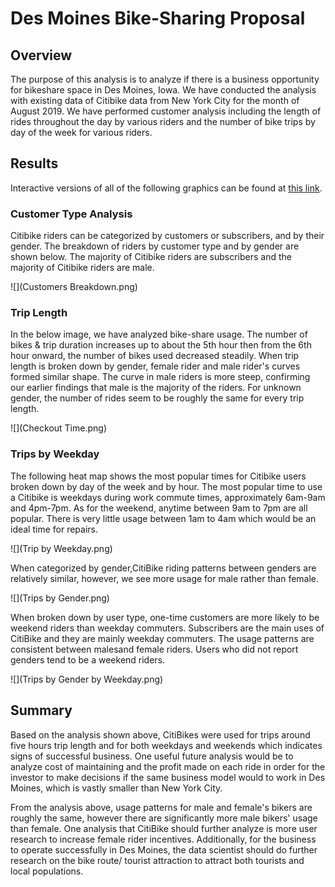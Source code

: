 # Des Moines Bike-Sharing Proposal

## Overview

The purpose of this analysis is to analyze if there is a business opportunity for bikeshare space in Des Moines, Iowa. We have conducted the analysis with existing data of Citibike data from New York City for the month of August 2019. We have performed customer analysis including the length of rides throughout the day by various riders and the number of bike trips by day of the week for various riders. 

## Results

Interactive versions of all of the following graphics can be found at [this link](https://public.tableau.com/profile/pimchanya.chitsanga#!/vizhome/NYCCityBikeAnalysisChallenge/CheckoutTimeAnalysis).

### Customer Type Analysis

Citibike riders can be categorized by customers or subscribers, and by their gender. The breakdown of riders by customer type and by gender are shown below. The majority of Citibike riders are subscribers and the majority of Citibike riders are male.

![](Customers Breakdown.png)

### Trip Length

In the below image, we have analyzed bike-share usage. The number of bikes & trip duration increases up to about the 5th hour then from the 6th hour onward, the number of bikes used decreased steadily. When trip length is broken down by gender, female rider and male rider's curves formed similar shape. The curve in male riders is more steep, confirming our earlier findings that male is the majority of the riders. For unknown gender, the number of rides seem to be roughly the same for every trip length.

![](Checkout Time.png)

### Trips by Weekday 

The following heat map shows the most popular times for Citibike users broken down by day of the week and by hour. The most popular time to use a Citibike is weekdays during work commute times, approximately 6am-9am and 4pm-7pm. As for the weekend, anytime between 9am to 7pm are all popular. There is very little usage between 1am to 4am which would be an ideal time for repairs. 

![](Trip by Weekday.png)

When categorized by gender,CitiBike riding patterns between genders are relatively similar, however, we see more usage for male rather than female. 

![](Trips by Gender.png)

When broken down by user type, one-time customers are more likely to be weekend riders than weekday commuters. Subscribers are the main uses of CitiBike and they are mainly weekday commuters. The usage patterns are consistent between malesand female riders. Users who did not report genders tend to be a weekend riders.

![](Trips by Gender by Weekday.png)

## Summary

Based on the analysis shown above, CitiBikes were used for trips around five hours trip length and for both weekdays and weekends which indicates signs of successful business. One useful future analysis would be to analyze cost of maintaining and the profit made on each ride in order for the investor to make decisions if the same business model would to work in Des Moines, which is vastly smaller than New York City. 

From the analysis above, usage patterns for male and female's bikers are roughly the same, however there are significantly more male bikers' usage than female. One analysis that CitiBike should further analyze is more user research to increase female rider incentives. Additionally, for the business to operate successfully in Des Moines, the data scientist should do further research on the bike route/ tourist attraction to attract both tourists and local populations.
